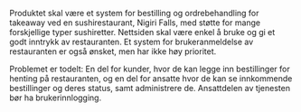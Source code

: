 Produktet skal være et system for bestilling og ordrebehandling for takeaway ved en sushirestaurant, Nigiri Falls, med støtte for mange forskjellige typer sushiretter. Nettsiden skal være enkel å bruke og gi et godt inntrykk av restauranten. Et system for brukeranmeldelse av restauranten er også ønsket, men har ikke høy prioritet.

Problemet er todelt:
En del for kunder, hvor de kan legge inn bestillinger for henting på restauranten, og en del for ansatte hvor de kan se innkommende bestillinger og deres status, samt administrere de. Ansattdelen av tjenesten bør ha brukerinnlogging. 